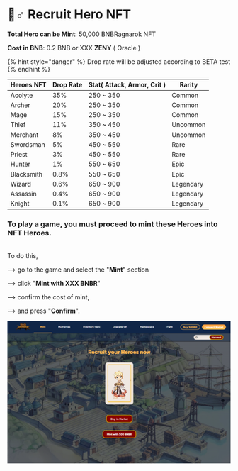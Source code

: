 # 🧙♂ Recruit Hero NFT

**Total Hero can be Mint**: 50,000 BNBRagnarok NFT

**Cost in BNB**: 0.2 BNB or XXX **ZENY** ( Oracle )

{% hint style="danger" %}
Drop rate will be adjusted according to BETA test
{% endhint %}

| Heroes NFT | Drop Rate | Stat( Attack, Armor, Crit ) | Rarity    |
| ---------- | --------- | --------------------------- | --------- |
| Acolyte    | 35%       | 250 \~ 350                  | Common    |
| Archer     | 20%       | 250 \~ 350                  | Common    |
| Mage       | 15%       | 250 \~ 350                  | Common    |
| Thief      | 11%       | 350 \~ 450                  | Uncommon  |
| Merchant   | 8%        | 350 \~ 450                  | Uncommon  |
| Swordsman  | 5%        | 450 \~ 550                  | Rare      |
| Priest     | 3%        | 450 \~ 550                  | Rare      |
| Hunter     | 1%        | 550 \~ 650                  | Epic      |
| Blacksmith | 0.8%      | 550 \~ 650                  | Epic      |
| Wizard     | 0.6%      | 650 \~ 900                  | Legendary |
| Assassin   | 0.4%      | 650 \~ 900                  | Legendary |
| Knight     | 0.1%      | 650 \~ 900                  | Legendary |

### To play a game, you must proceed to mint these Heroes into NFT Heroes.

\
To do this,&#x20;

\--> go to the game and select the "**Mint**" section&#x20;

\--> click "**Mint with XXX BNBR**"&#x20;

\--> confirm the cost of mint,&#x20;

\--> and press "**Confirm**".

![](<../../.gitbook/assets/IMAGE 1.PNG>)
